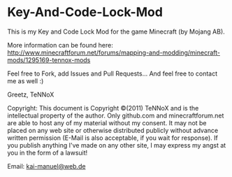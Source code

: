 Key-And-Code-Lock-Mod
=====================

This is my Key and Code Lock Mod for the game Minecraft (by Mojang AB).

More information can be found here:
http://www.minecraftforum.net/forums/mapping-and-modding/minecraft-mods/1295169-tennox-mods

Feel free to Fork, add Issues and Pull Requests...
And feel free to contact me as well :)

Greetz,
TeNNoX



Copyright:
This document is Copyright ©(2011) TeNNoX and is the intellectual property of the author. Only github.com and minecraftforum.net are able to host any of my material without my consent. It may not be placed on any web site or otherwise distributed publicly without advance written permission (E-Mail is also acceptable, if you wait for response). If you publish anything I've made on any other site, I may express my angst at you in the form of a lawsuit!

Email: kai-manuel@web.de
